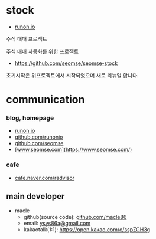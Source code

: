 # stock
- [runon.io](https://runon.io)

주식 매매 프로젝트

주식 매매 자동화를 위한 프로젝트

- https://github.com/seomse/seomse-stock

초기시작은 위프로젝트에서 시작되었으며 새로 리뉴얼 합니다.

# communication
### blog, homepage
- [runon.io](https://runon.io)
- [github.com/runonio](https://github.com/runonio)
- [github.com/seomse](https://github.com/seomse)
- [www.seomse.com](https://www.seomse.com/)

### cafe
- [cafe.naver.com/radvisor](https://cafe.naver.com/radvisor)


## main developer
- macle
  - github(source code): [github.com/macle86](https://github.com/macle86)
  - email: ysys86a@gmail.com
  - kakaotalk(1:1): https://open.kakao.com/o/sspZGH3g